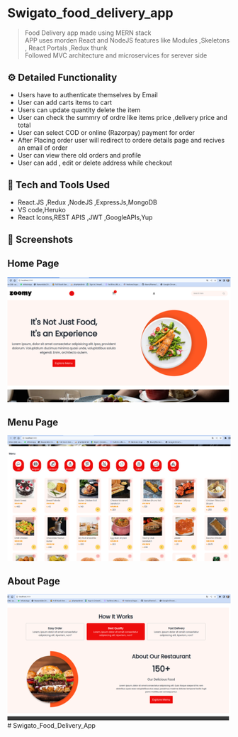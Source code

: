 # Swigato_food_delivery_app


> Food Delivery app made using MERN stack <br>
> APP uses morden React and NodeJS features like Modules ,Skeletons , React Portals ,Redux thunk<br>
> Followed MVC architecture and microservices for serever side

## ⚙️ Detailed Functionality

- Users have to authenticate themselves by Email
- User can add carts items to cart
- Users can update quantity delete the item
- User can check the summry of ordre like items price ,delivery price and total
- User can select COD or online (Razorpay) payment for order
- After Placing order user will redirect to ordere details page and recives an email of order
- User can view there old orders and profile
- User can add , edit or delete address while checkout

## 🚀 Tech and Tools Used

- React.JS ,Redux ,NodeJS ,ExpressJs,MongoDB
- VS code,Heruko
- React Icons,REST APIS ,JWT ,GoogleAPIs,Yup

## 📸 Screenshots

## Home Page
<img src="./frontend/src/assests/home.png" width='800' height='auto'>
<br>


## Menu Page
<img src="./frontend/src/assests/menu.png" width='800' height='auto'>
<br>

## About Page
<img src="./frontend/src/assests/about.png" width='800' height='auto'>
<br>
# Swigato_Food_Delivery_App
